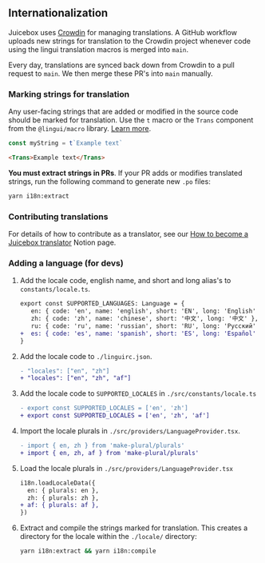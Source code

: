 ## Internationalization

Juicebox uses [Crowdin](https://crowdin.com/project/juicebox-interface) for managing translations. A GitHub workflow uploads new strings for translation to the Crowdin project whenever code using the lingui translation macros is merged into `main`.

Every day, translations are synced back down from Crowdin to a pull request to `main`. We then merge these PR's into `main` manually.

### Marking strings for translation

Any user-facing strings that are added or modified in the source code should be marked for translation. Use the `t` macro or the `Trans` component from the `@lingui/macro` library. [Learn more](https://lingui.js.org/ref/macro.html).

```js
const myString = t`Example text`
```

```html
<Trans>Example text</Trans>
```

**You must extract strings in PRs**. If your PR adds or modifies translated strings, run the following command to generate new `.po` files:

```bash
yarn i18n:extract
```

### Contributing translations

For details of how to contribute as a translator, see our [How to become a Juicebox translator](https://www.notion.so/juicebox/How-to-become-a-Juicebox-translator-81fdd9344ef043909a48bd7373ef73d7) Notion page.

### Adding a language (for devs)

1. Add the locale code, english name, and short and long alias's to `constants/locale.ts`.

   ```diff
   export const SUPPORTED_LANGUAGES: Language = {
      en: { code: 'en', name: 'english', short: 'EN', long: 'English' },
      zh: { code: 'zh', name: 'chinese', short: '中文', long: '中文' },
      ru: { code: 'ru', name: 'russian', short: 'RU', long: 'Pусский' },
   +  es: { code: 'es', name: 'spanish', short: 'ES', long: 'Español' },
   }
   ```

1. Add the locale code to `./linguirc.json`.

   ```diff
   - "locales": ["en", "zh"]
   + "locales": ["en", "zh", "af"]
   ```

1. Add the locale code to `SUPPORTED_LOCALES` in `./src/constants/locale.ts`

   ```diff
   - export const SUPPORTED_LOCALES = ['en', 'zh']
   + export const SUPPORTED_LOCALES = ['en', 'zh', 'af']
   ```

1. Import the locale plurals in `./src/providers/LanguageProvider.tsx`.

   ```diff
   - import { en, zh } from 'make-plural/plurals'
   + import { en, zh, af } from 'make-plural/plurals'
   ```

1. Load the locale plurals in `./src/providers/LanguageProvider.tsx`

   ```diff
   i18n.loadLocaleData({
     en: { plurals: en },
     zh: { plurals: zh },
   + af: { plurals: af },
   })
   ```

1. Extract and compile the strings marked for translation. This creates a directory for the locale within the `./locale/` directory:

   ```bash
   yarn i18n:extract && yarn i18n:compile
   ```

